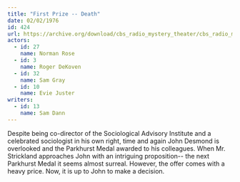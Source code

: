 ```yaml
---
title: "First Prize -- Death"
date: 02/02/1976
id: 424
url: https://archive.org/download/cbs_radio_mystery_theater/cbs_radio_mystery_theater-0401-0450.zip/cbs_radio_mystery_theater-0401-0450%2Fcbsrmt_0424_first_prize_death.mp3
actors:  
  - id: 27
    name: Norman Rose  
  - id: 3
    name: Roger DeKoven  
  - id: 32
    name: Sam Gray  
  - id: 10
    name: Evie Juster
writers:  
  - id: 13
    name: Sam Dann
---
```

Despite being co-director of the Sociological Advisory Institute and a celebrated sociologist in his own right, time and again John Desmond is overlooked and the Parkhurst Medal awarded to his colleagues. When Mr. Strickland approaches John with an intriguing proposition-- the next Parkhurst Medal it seems almost surreal. However, the offer comes with a heavy price. Now, it is up to John to make a decision.